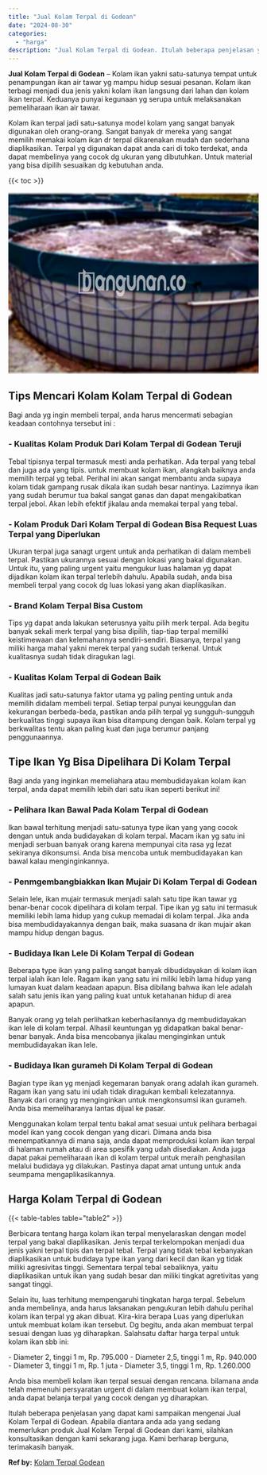 ```yaml
---
title: "Jual Kolam Terpal di Godean"
date: "2024-08-30"
categories: 
  - "harga"
description: "Jual Kolam Terpal di Godean. Itulah beberapa penjelasan yang dapat kami sampaikan mengenai Jual Kolam Terpal di Godean. Apabila diantara anda ada yang sedang..."
---
```


**Jual Kolam Terpal di Godean** – Kolam ikan yakni satu-satunya tempat untuk penampungan ikan air tawar yg mampu hidup sesuai pesanan. Kolam ikan terbagi menjadi dua jenis yakni kolam ikan langsung dari lahan dan kolam ikan terpal. Keduanya punyai kegunaan yg serupa untuk melaksanakan pemeliharaan ikan air tawar.

Kolam ikan terpal jadi satu-satunya model kolam yang sangat banyak digunakan oleh orang-orang. Sangat banyak dr mereka yang sangat memilih memakai kolam ikan dr terpal dikarenakan mudah dan sederhana diaplikasikan. Terpal yg digunakan dapat anda cari di toko terdekat, anda dapat membelinya yang cocok dg ukuran yang dibutuhkan. Untuk material yang bisa dipilih sesuaikan dg kebutuhan anda.

{{< toc >}}

![Jual Kolam Terpal di Godean](/images/jual-kolam-terpal-53.png)

## Tips Mencari Kolam Kolam Terpal di Godean

Bagi anda yg ingin membeli terpal, anda harus mencermati sebagian keadaan contohnya tersebut ini :

### \- Kualitas Kolam Produk Dari Kolam Terpal di Godean Teruji

Tebal tipisnya terpal termasuk mesti anda perhatikan. Ada terpal yang tebal dan juga ada yang tipis. untuk membuat kolam ikan, alangkah baiknya anda memilih terpal yg tebal. Perihal ini akan sangat membantu anda supaya kolam tidak gampang rusak dikala ikan sudah besar nantinya. Lazimnya ikan yang sudah berumur tua bakal sangat ganas dan dapat mengakibatkan terpal jebol. Akan lebih efektif jikalau anda memakai terpal yang tebal.

### \- Kolam Produk Dari Kolam Terpal di Godean Bisa Request Luas Terpal yang Diperlukan

Ukuran terpal juga sanagt urgent untuk anda perhatikan di dalam membeli terpal. Pastikan ukurannya sesuai dengan lokasi yang bakal digunakan. Untuk itu, yang paling urgent yaitu mengukur luas halaman yg dapat dijadikan kolam ikan terpal terlebih dahulu. Apabila sudah, anda bisa membeli terpal yang cocok dg luas lokasi yang akan diaplikasikan.

### \- Brand Kolam Terpal Bisa Custom

Tips yg dapat anda lakukan seterusnya yaitu pilih merk terpal. Ada begitu banyak sekali merk terpal yang bisa dipilih, tiap-tiap terpal memiliki keistimewaan dan kelemahannya sendiri-sendiri. Biasanya, terpal yang miliki harga mahal yakni merek terpal yang sudah terkenal. Untuk kualitasnya sudah tidak diragukan lagi.

### \- Kualitas Kolam Terpal di Godean Baik

Kualitas jadi satu-satunya faktor utama yg paling penting untuk anda memilih didalam membeli terpal. Setiap terpal punyai keunggulan dan kekurangan berbeda-beda, pastikan anda pilih terpal yg sungguh-sungguh berkualitas tinggi supaya ikan bisa ditampung dengan baik. Kolam terpal yg berkwalitas tentu akan paling kuat dan juga berumur panjang penggunaannya.

## Tipe Ikan Yg Bisa Dipelihara Di Kolam Terpal

Bagi anda yang inginkan memeliahara atau membudidayakan kolam ikan terpal, anda dapat memilih lebih dari satu ikan seperti berikut ini!

### \- Pelihara Ikan Bawal Pada Kolam Terpal di Godean

Ikan bawal terhitung menjadi satu-satunya type ikan yang yang cocok dengan untuk anda budidayakan di kolam terpal. Macam ikan yg satu ini menjadi serbuan banyak orang karena mempunyai cita rasa yg lezat sekiranya dikonsumsi. Anda bisa mencoba untuk membudidayakan kan bawal kalau menginginkannya.

### \- Penmgembangbiakkan Ikan Mujair Di Kolam Terpal di Godean

Selain lele, ikan mujair termasuk menjadi salah satu tipe ikan tawar yg benar-benar cocok dipelihara di kolam terpal. Tipe ikan yg satu ini termasuk memiliki lebih lama hidup yang cukup memadai di kolam terpal. Jika anda bisa membudidayakannya dengan baik, maka suasana dr ikan mujair akan mampu hidup dengan bagus.

### \- Budidaya Ikan Lele Di Kolam Terpal di Godean

Beberapa type ikan yang paling sangat banyak dibudidayakan di kolam ikan terpal ialah ikan lele. Ragam ikan yang satu ini miliki lebih lama hidup yang lumayan kuat dalam keadaan apapun. Bisa dibilang bahwa ikan lele adalah salah satu jenis ikan yang paling kuat untuk ketahanan hidup di area apapun.

Banyak orang yg telah perlihatkan keberhasilannya dg membudidayakan ikan lele di kolam terpal. Alhasil keuntungan yg didapatkan bakal benar-benar banyak. Anda bisa mencobanya jikalau menginginkan untuk membudidayakan ikan lele.

### \- Budidaya Ikan gurameh Di Kolam Terpal di Godean

Bagian type ikan yg menjadi kegemaran banyak orang adalah ikan gurameh. Ragam ikan yang satu ini udah tidak diragukan kembali kelezatannya. Banyak dari orang yg menginginkan untuk mengkonsumsi ikan gurameh. Anda bisa memeliharanya lantas dijual ke pasar.

Menggunakan kolam terpal tentu bakal amat sesuai untuk pelihara berbagai model ikan yang cocok dengan yang dicari. Dimana anda bisa menempatkannya di mana saja, anda dapat memproduksi kolam ikan terpal di halaman rumah atau di area spesifik yang udah disediakan. Anda juga dapat pakai pemeliharaan ikan di kolam terpal untuk meraih penghasilan melalui budidaya yg dilakukan. Pastinya dapat amat untung untuk anda seumpama mengaplikasikannya.

## Harga Kolam Terpal di Godean

{{< table-tables table="table2" >}}

Berbicara tentang harga kolam ikan terpal menyelaraskan dengan model terpal yang bakal diaplikasikan. Jenis terpal terkelompokan menjadi dua jenis yakni terpal tipis dan terpal tebal. Terpal yang tidak tebal kebanyakan diaplikasikan untuk budidaya type ikan yang dari kecil dan ikan yg tidak miliki agresivitas tinggi. Sementara terpal tebal sebaliknya, yaitu diaplikasikan untuk ikan yang sudah besar dan miliki tingkat agretivitas yang sangat tinggi.

Selain itu, luas terhitung mempengaruhi tingkatan harga terpal. Sebelum anda membelinya, anda harus laksanakan pengukuran lebih dahulu perihal kolam ikan terpal yg akan dibuat. Kira-kira berapa Luas yang diperlukan untuk membuat kolam ikan tersebut. Dg begitu, anda akan membuat terpal sesuai dengan luas yg diharapkan. Salahsatu daftar harga terpal untuk kolam ikan sbb ini:

\- Diameter 2, tinggi 1 m, Rp. 795.000 - Diameter 2,5, tinggi 1 m, Rp. 940.000 - Diameter 3, tinggi 1 m, Rp. 1 juta - Diameter 3,5, tinggi 1 m, Rp. 1.260.000

Anda bisa membeli kolam ikan terpal sesuai dengan rencana. bilamana anda telah memenuhi persyaratan urgent di dalam membuat kolam ikan terpal, anda dapat belanja terpal yang cocok dengan yg diharapkan.

Itulah beberapa penjelasan yang dapat kami sampaikan mengenai Jual Kolam Terpal di Godean. Apabila diantara anda ada yang sedang memerlukan produk Jual Kolam Terpal di Godean dari kami, silahkan konsultasikan dengan kami sekarang juga. Kami berharap berguna, terimakasih banyak.

**Ref by:** [Kolam Terpal Godean](https://id.wikipedia.org/wiki/Kolam)
